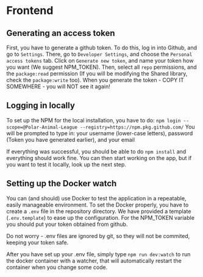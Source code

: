 # Frontend

## Generating an access token

First, you have to generate a github token.
To do this, log in into Github, and go to `Settings`.
There, go to `Developer Settings`, and choose the `Personal access tokens` tab.
Click on `Generate new token`, and name your token how you want (We suggest NPM_TOKEN).
Then, select all `repo` permissions, and the `package:read` permission (If you will be modifying the Shared library, check the `package:write` too).
When you generate the token - COPY IT SOMEWHERE - you will NOT see it again!

## Logging in locally

To set up the NPM for the local installation, you have to do:
`npm login --scope=@Polar-Animal-League --registry=https://npm.pkg.github.com/`
You will be prompted to type in:
your username (lower-case letters),
password (Token you have generated earlier),
and your email

If everything was successful, you should be able to do `npm install` and everything should work fine.
You can then start working on the app, but if you want to test it locally, look up the next step.

## Setting up the Docker watch

You can (and should) use Docker to test the application in a repeatable, easily manageable environment.
To set the Docker properly, you have to create a `.env` file in the repository directory.
We have provided a template (`.env.template`) to ease up the configuration.
For the NPM_TOKEN variable you should put your token obtained from github.

Do not worry - .env files are ignored by git, so they will not be commited, keeping your token safe.

After you have set up your .env file, simply type `npm run dev:watch` to run the docker container with a watcher, that will automatically restart the container when you change some code.
